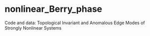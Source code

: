 # nonlinear_Berry_phase
Code and data: Topological Invariant and Anomalous Edge Modes of Strongly Nonlinear Systems
